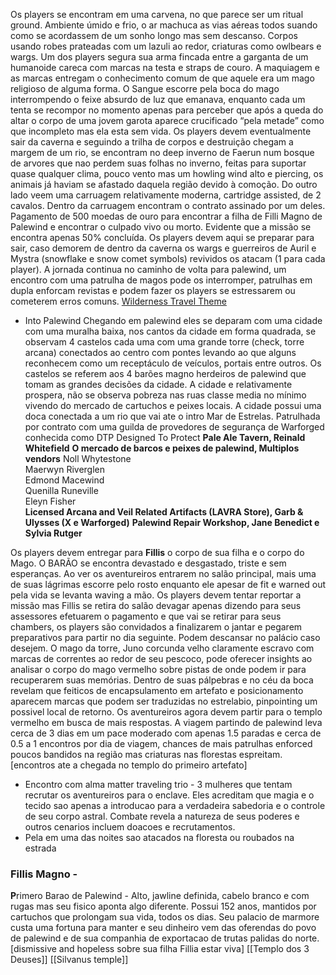   
Os players se encontram em uma carvena, no que parece ser um ritual ground. Ambiente úmido e frio, o ar machuca as vias aéreas todos suando como se acordassem de um sonho longo mas sem descanso. Corpos usando robes prateadas com um lazuli ao redor, criaturas como owlbears e wargs. Um dos players segura sua arma fincada entre a garganta de um humanoide careca com marcas na testa e straps de couro. A maquiagem e as marcas entregam o conhecimento comum de que aquele era um mago religioso de alguma forma. O Sangue escorre pela boca do mago interrompendo o feixe absurdo de luz que emanava, enquanto cada um tenta se recompor no momento apenas para perceber que após a queda do altar o corpo de uma jovem garota aparece crucificado “pela metade” como que incompleto mas ela esta sem vida.
Os players devem eventualmente sair da caverna e seguindo a trilha de corpos e destruição chegam a margem de um rio, se encontram no deep inverno de Faerun num bosque de arvores que nao perdem suas folhas no inverno, feitas para suportar quase qualquer clima, pouco vento mas um howling wind alto e piercing, os animais já haviam se afastado daquela região devido à comoção. Do outro lado veem uma carruagem relativamente moderna, cartridge assisted, de 2 cavalos. Dentro da carruagem encontram o contrato assinado por um deles. Pagamento de 500 moedas de ouro para encontrar a filha de Filli Magno de Palewind e encontrar o culpado vivo ou morto. Evidente que a missão se encontra apenas 50% concluída.
Os players devem aqui se preparar para sair, caso demorem de dentro da caverna os wargs e guerreiros de Auril e Mystra (snowflake e snow comet symbols) revividos os atacam (1 para cada player). A jornada continua no caminho de volta para palewind, um encontro com uma patrulha de magos pode os interromper, patrulhas em dupla enforcam revistas e podem fazer os players se estressarem ou cometerem erros comuns.
[Wilderness Travel Theme](https://www.youtube.com/watch?v=bLZApMsorjA)
- Into Palewind
Chegando em palewind eles se deparam com uma cidade com uma muralha baixa, nos cantos da cidade em forma quadrada, se observam 4 castelos cada uma com uma grande torre (check, torre arcana) conectados ao centro com pontes levando ao que alguns reconhecem como um receptáculo de veículos, portais entre outros. Os castelos se referem aos 4 barões magno herdeiros de palewind que tomam as grandes decisões da cidade. A cidade e relativamente prospera, não se observa pobreza nas ruas classe media no mínimo vivendo do mercado de cartuchos e peixes locais. A cidade possui uma doca conectada a um rio que vai ate o intro Mar de Estrelas. Patrulhada por contrato com uma guilda de provedores de segurança de Warforged conhecida como DTP Designed To Protect
**Pale Ale Tavern, Reinald Whitefield**
**O mercado de barcos e peixes de palewind, Multiplos vendors**
Noll Whytestone  
Maerwyn Riverglen  
Edmond Macewind  
Quenilla Runeville  
Eleyn Fisher  
**Licensed Arcana and Veil Related Artifacts (LAVRA Store), Garb & Ulysses (X e Warforged)**
**Palewind Repair Workshop, Jane Benedict e Sylvia Rutger**
  
Os players devem entregar para **Fillis** o corpo de sua filha e o corpo do Mago. O BARÃO se encontra devastado e desgastado, triste e sem esperanças. Ao ver os aventureiros entrarem no salão principal, mais uma de suas lágrimas escorre pelo rosto enquanto ele apesar de fit e warned out pela vida se levanta waving a mão. Os players devem tentar reportar a missão mas Fillis se retira do salão devagar apenas dizendo para seus assessores efetuarem o pagamento e que vai se retirar para seus chambers, os players são convidados a finalizarem o jantar e pegarem preparativos para partir no dia seguinte. Podem descansar no palácio caso desejem.
O mago da torre, Juno corcunda velho claramente escravo com marcas de correntes ao redor de seu pescoco, pode oferecer insights ao analisar o corpo do mago vermelho sobre pistas de onde podem ir para recuperarem suas memórias. Dentro de suas pálpebras e no céu da boca revelam que feiticos de encapsulamento em artefato e posicionamento aparecem marcas que podem ser traduzidas no estrelabio, pinpointing um possivel local de retorno. Os aventureiros agora devem partir para o templo vermelho em busca de mais respostas. A viagem partindo de palewind leva cerca de 3 dias em um pace moderado com apenas 1.5 paradas e cerca de 0.5 a 1 encontros por dia de viagem, chances de mais patrulhas enforced poucos bandidos na região mas criaturas nas florestas espreitam.
[encontros ate a chegada no templo do primeiro artefato]
- Encontro com alma matter traveling trio - 3 mulheres que tentam recrutar os aventureiros para o enclave. Eles acreditam que magia e o tecido sao apenas a introducao para a verdadeira sabedoria e o controle de seu corpo astral. Combate revela a natureza de seus poderes e outros cenarios incluem doacoes e recrutamentos.
- Pela em uma das noites sao atacados na floresta ou roubados na estrada
  
  
### **Fillis Magno -**
**P**rimero Barao de Palewind - Alto, jawline definida, cabelo branco e com rugas mas seu fisico aponta algo diferente. Possui 152 anos, mantidos por cartuchos que prolongam sua vida, todos os dias. Seu palacio de marmore custa uma fortuna para manter e seu dinheiro vem das oferendas do povo de palewind e de sua companhia de exportacao de trutas palidas do norte. [dismissive and hopeless sobre sua filha Fillia estar viva]
[[Templo dos 3 Deuses]]
[[Silvanus temple]]
